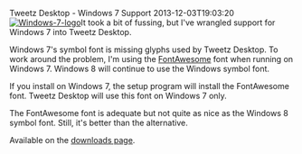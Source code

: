Tweetz Desktop - Windows 7 Support
2013-12-03T19:03:20
[![Windows-7-logo](http://az667460.vo.msecnd.net/cdn/images/blog/Windows-Live-Writer/Tweetz-Desktop---Windows-7-Support_C480/Windows-7-logo_thumb.jpg)](http://az667460.vo.msecnd.net/cdn/images/blog/Windows-Live-Writer/Tweetz-Desktop---Windows-7-Support_C480/Windows-7-logo_2.jpg)It took a bit of fussing, but I've wrangled support for Windows 7 into Tweetz Desktop.

Windows 7's symbol font is missing glyphs used by Tweetz Desktop. To work around the problem, I'm using the [FontAwesome](http://fontawesome.io/) font when running on Windows 7. Windows 8 will continue to use the Windows symbol font.

If you install on Windows 7, the setup program will install the FontAwesome font. Tweetz Desktop will use this font on Windows 7 only.

The FontAwesome font is adequate but not quite as nice as the Windows 8 symbol font. Still, it's better than the alternative.

Available on the [downloads page](/downloads).
